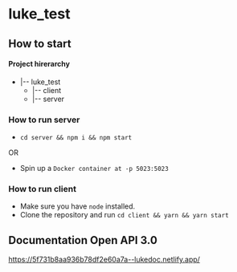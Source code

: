 # luke_test

## How to start

#### Project hirerarchy
- |-- luke_test
   - |-- client
   - |-- server

### How to run server

- `cd server && npm i && npm start`

OR

- Spin up a `Docker container at -p 5023:5023`


### How to run client

- Make sure you have `node` installed.
- Clone the repository and run `cd client && yarn && yarn start`


## Documentation Open API 3.0
https://5f731b8aa936b78df2e60a7a--lukedoc.netlify.app/
